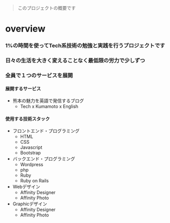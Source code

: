 > このプロジェクトの概要です

# overview
### 1%の時間を使ってTech系技術の勉強と実践を行うプロジェクトです
### 日々の生活を大きく変えることなく最低限の労力で少しずつ
### 全員で１つのサービスを展開
#### 展開するサービス
- 熊本の魅力を英語で発信するブログ
   - Tech x Kumamoto x English
#### 使用する技術スタック
- フロントエンド・プログラミング
   - HTML
   - CSS
   - Javascript
   - Bootstrap
- バックエンド・プログラミング
   - Wordpress
   - php
   - Ruby
   - Ruby on Rails
- Webデザイン
   - Affinity Designer
   - Affinity Photo
- Graphicデザイン
   - Affinity Designer
   - Affinity Photo
